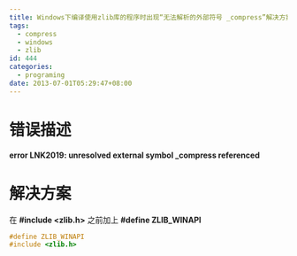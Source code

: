 ```yaml
---
title: Windows下编译使用zlib库的程序时出现“无法解析的外部符号 _compress”解决方案
tags:
  - compress
  - windows
  - zlib
id: 444
categories:
  - programing
date: 2013-07-01T05:29:47+08:00
---
```

# 错误描述
**error LNK2019: unresolved external symbol _compress referenced**

# 解决方案
在 **#include <zlib.h>** 之前加上 **#define ZLIB_WINAPI**
```cpp
#define ZLIB_WINAPI
#include <zlib.h>
```
